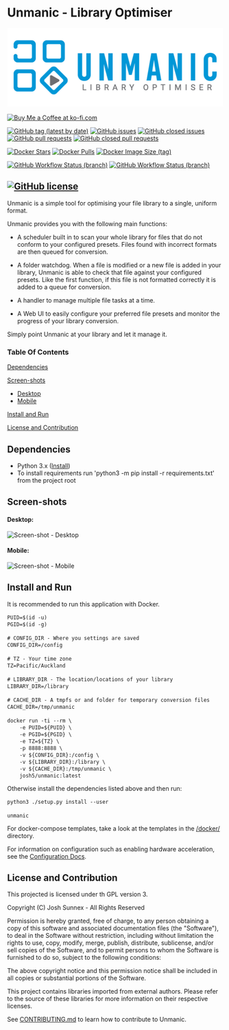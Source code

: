 Unmanic - Library Optimiser  
===========================

![UNMANIC - Library Optimiser](https://github.com/unmanic/unmanic/raw/master/logo.png)

<a href='https://ko-fi.com/I2I21F8E1' target='_blank'><img height='26' style='border:0px;height:26px;' src='https://cdn.ko-fi.com/cdn/kofi1.png?v=2' border='0' alt='Buy Me a Coffee at ko-fi.com' /></a>

[![GitHub tag (latest by date)](https://img.shields.io/github/v/tag/unmanic/unmanic?color=009dc7&label=latest%20release&logo=github&logoColor=%23403d3d&style=flat-square)](https://github.com/unmanic/unmanic/releases)
[![GitHub issues](https://img.shields.io/github/issues-raw/unmanic/unmanic?color=009dc7&logo=github&logoColor=%23403d3d&style=flat-square)](https://github.com/unmanic/unmanic/issues?q=is%3Aopen+is%3Aissue)
[![GitHub closed issues](https://img.shields.io/github/issues-closed-raw/unmanic/unmanic?color=009dc7&logo=github&logoColor=%23403d3d&style=flat-square)](https://github.com/unmanic/unmanic/issues?q=is%3Aissue+is%3Aclosed)
[![GitHub pull requests](https://img.shields.io/github/issues-pr-raw/unmanic/unmanic?color=009dc7&logo=github&logoColor=%23403d3d&style=flat-square)](https://github.com/unmanic/unmanic/pulls?q=is%3Aopen+is%3Apr)
[![GitHub closed pull requests](https://img.shields.io/github/issues-pr-closed-raw/unmanic/unmanic?color=009dc7&logo=github&logoColor=%23403d3d&style=flat-square)](https://github.com/unmanic/unmanic/pulls?q=is%3Apr+is%3Aclosed)

[![Docker Stars](https://img.shields.io/docker/stars/josh5/unmanic?color=009dc7&logo=docker&logoColor=%23403d3d&style=for-the-badge)](https://hub.docker.com/r/josh5/unmanic)
[![Docker Pulls](https://img.shields.io/docker/pulls/josh5/unmanic?color=009dc7&logo=docker&logoColor=%23403d3d&style=for-the-badge)](https://hub.docker.com/r/josh5/unmanic)
[![Docker Image Size (tag)](https://img.shields.io/docker/image-size/josh5/unmanic/latest?color=009dc7&label=docker%20image%20size&logo=docker&logoColor=%23403d3d&style=for-the-badge)](https://hub.docker.com/r/josh5/unmanic)




[![GitHub Workflow Status (branch)](https://img.shields.io/github/workflow/status/unmanic/unmanic/Python%20Lint%20&%20Run%20Unit%20Tests/master?label=Unit%20Tests&logo=github&logoColor=%23403d3d&style=flat-square)](https://github.com/unmanic/unmanic/actions?query=workflow%3A%22Python+Lint+%26+Run+Unit+Tests%22+branch%3Amaster)
[![GitHub Workflow Status (branch)](https://img.shields.io/github/workflow/status/unmanic/unmanic/Build%20All%20Packages%20CI/master?label=Package%20Build&logo=github&logoColor=%23403d3d&style=flat-square)](https://github.com/unmanic/unmanic/actions?query=workflow%3A%22Build+All+Packages+CI%22+branch%3Amaster)

[![GitHub license](https://img.shields.io/github/license/unmanic/unmanic?color=009dc7&style=flat-square)]()
---

Unmanic is a simple tool for optimising your file library to a single, uniform format. 

Unmanic provides you with the following main functions:

 - A scheduler built in to scan your whole library for files that do not conform to your configured presets. Files found with incorrect formats are then queued for conversion.

 - A folder watchdog. When a file is modified or a new file is added in your library, Unmanic is able to check that file against your configured presets. Like the first function, if this file is not formatted correctly it is added to a queue for conversion.

 - A handler to manage multiple file tasks at a time.

 - A Web UI to easily configure your preferred file presets and monitor the progress of your library conversion.

Simply point Unmanic at your library and let it manage it.

### Table Of Contents

[Dependencies](#dependencies)

[Screen-shots](#screen-shots)
  * [Desktop](#desktop)
  * [Mobile](#mobile)

[Install and Run](#install-and-run)

[License and Contribution](#license-and-contribution)


## Dependencies

 - Python 3.x ([Install](https://www.python.org/downloads/))
 - To install requirements run 'python3 -m pip install -r requirements.txt' from the project root

## Screen-shots

#### Desktop:

![Screen-shot - Desktop](https://raw.githubusercontent.com/unmanic/unmanic/master/docs/images/dashboard-1.png)

#### Mobile:

![Screen-shot - Mobile](https://raw.githubusercontent.com/unmanic/unmanic/master/docs/images/dashboard-mobile-1.png)


## Install and Run

It is recommended to run this application with Docker. 

```
PUID=$(id -u)
PGID=$(id -g)

# CONFIG_DIR - Where you settings are saved
CONFIG_DIR=/config

# TZ - Your time zone
TZ=Pacific/Auckland

# LIBRARY_DIR - The location/locations of your library
LIBRARY_DIR=/library

# CACHE_DIR - A tmpfs or and folder for temporary conversion files
CACHE_DIR=/tmp/unmanic

docker run -ti --rm \
    -e PUID=${PUID} \
    -e PGID=${PGID} \
    -e TZ=${TZ} \
    -p 8888:8888 \
    -v ${CONFIG_DIR}:/config \
    -v ${LIBRARY_DIR}:/library \
    -v ${CACHE_DIR}:/tmp/unmanic \
    josh5/unmanic:latest
```

Otherwise install the dependencies listed above and then run:

```
python3 ./setup.py install --user

unmanic
```

For docker-compose templates, take a look at the templates in the [/docker/](/docker/) directory.

For information on configuration such as enabling hardware acceleration, see the [Configuration Docs](docs/configuration/README.md).

## License and Contribution

This projected is licensed under th GPL version 3. 

Copyright (C) Josh Sunnex - All Rights Reserved

Permission is hereby granted, free of charge, to any person obtaining a copy
of this software and associated documentation files (the "Software"), to deal
in the Software without restriction, including without limitation the rights
to use, copy, modify, merge, publish, distribute, sublicense, and/or sell
copies of the Software, and to permit persons to whom the Software is
furnished to do so, subject to the following conditions:
 
The above copyright notice and this permission notice shall be included in all
copies or substantial portions of the Software.

This project contains libraries imported from external authors.
Please refer to the source of these libraries for more information on their respective licenses.

See [CONTRIBUTING.md](docs/CONTRIBUTING.md) to learn how to contribute to Unmanic.
